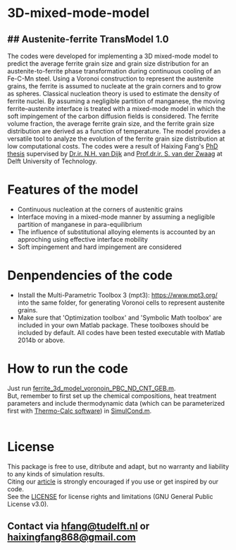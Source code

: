 # 3D-mixed-mode-model
## ## Austenite-ferrite TransModel 1.0
The codes were developed for implementing a 3D mixed-mode model to predict the average ferrite grain size and grain size distribution for an austenite-to-ferrite phase transformation during continuous cooling of an Fe-C-Mn steel. Using a Voronoi construction to represent the austenite grains, the ferrite is assumed to nucleate at the grain corners and to grow as spheres. Classical nucleation theory is used to estimate the density of ferrite nuclei. By assuming a negligible partition of manganese, the moving ferrite–austenite interface is treated with a mixed-mode model in which the soft impingement of the carbon diffusion fields is considered. The ferrite volume fraction, the average ferrite grain size, and the ferrite grain size distribution are derived as a function of temperature. The model provides a versatile tool to analyze the evolution of the ferrite grain size distribution at low computational costs. The codes were a result of Haixing Fang's [PhD thesis](https://repository.tudelft.nl/islandora/object/uuid%3Aecd8e101-3164-4227-b47b-13a04bc4b8fb?collection=research) supervised by [Dr.ir. N.H. van Dijk](https://www.tudelft.nl/en/faculty-of-applied-sciences/about-faculty/departments/radiation-science-technology/research/research-groups/fundamental-aspects-of-materials-and-energy/people/niels-van-dijk/) and [Prof.dr.ir. S. van der Zwaag](https://www.tudelft.nl/lr/organisatie/afdelingen/aerospace-structures-and-materials/novel-aerospace-materials/people/personal-pages-novam/academic-staff/s-van-der-zwaag-sybrand/) at Delft University of Technology.

# Features of the model
- Continuous nucleation at the corners of austenitic grains
- Interface moving in a mixed-mode manner by assuming a negligible partition of manganese in para-equilibrium
- The influence of substitutional alloying elements is accounted by an approching using effective interface mobility 
- Soft impingement and hard impingement are considered

# Denpendencies of the code
- Install the Multi-Parametric Toolbox 3 (mpt3): https://www.mpt3.org/ into the same folder, for generating Voronoi cells to represent austenite grains.
- Make sure that 'Optimization toolbox' and 'Symbolic Math toolbox' are included in your own Matlab package. These toolboxes should be included by default.
All codes have been tested executable with Matlab 2014b or above.

# How to run the code
Just run [ferrite_3d_model_voronoin_PBC_ND_CNT_GEB.m](https://github.com/haixingfang/3D-GEB-mixed-mode-model/blob/master/ferrite_3d_model_voronoin_PBC_ND_CNT_GEB.m). <br>
But, remember to first set up the chemical compositions, heat treatment parameters and include thermodynamic data (which can be parameterized first with [Thermo-Calc software](https://www.thermocalc.com/)) in [SimulCond.m](https://github.com/haixingfang/3D-GEB-mixed-mode-model/blob/master/SimulCond.m). <br>
<br>

# License
This package is free to use, ditribute and adapt, but no warranty and liability to any kinds of simulation results. <br>
Citing our [article](https://link.springer.com/content/pdf/10.1007/s11661-017-4397-y.pdf) is strongly encouraged if you use or get inspired by our code. <br>
See the [LICENSE](https://github.com/haixingfang/3D-GEB-mixed-mode-model/blob/master/LICENSE) for license rights and limitations (GNU General Public License v3.0).

## Contact via hfang@tudelft.nl or haixingfang868@gmail.com
